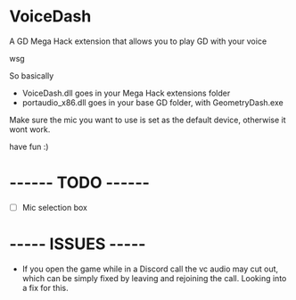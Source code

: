 # VoiceDash
A GD Mega Hack extension that allows you to play GD with your voice

wsg

So basically 

- VoiceDash.dll goes in your Mega Hack extensions folder
- portaudio_x86.dll goes in your base GD folder, with GeometryDash.exe

Make sure the mic you want to use is set as the default device, otherwise it wont work.

have fun :)


# ------ TODO ------
- [ ] Mic selection box

# ----- ISSUES -----
- If you open the game while in a Discord call the vc audio may cut out, which can be simply fixed by leaving and rejoining the call. Looking into a fix for this.
